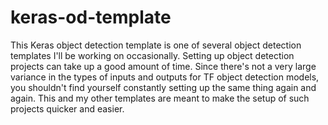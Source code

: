 # keras-od-template
This Keras object detection template is one of several object detection templates I'll be working on occasionally. Setting up object detection projects can take up a good amount of time. Since there's not a very large variance in the types of inputs and outputs for TF object detection models, you shouldn't find yourself constantly setting up the same thing again and again. This and my other templates are meant to make the setup of such projects quicker and easier.
